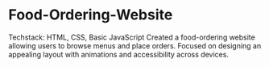 # Food-Ordering-Website
Techstack: HTML, CSS, Basic JavaScript  Created a food-ordering website allowing users to browse menus and place orders. Focused on designing an appealing layout with animations and accessibility across devices.
